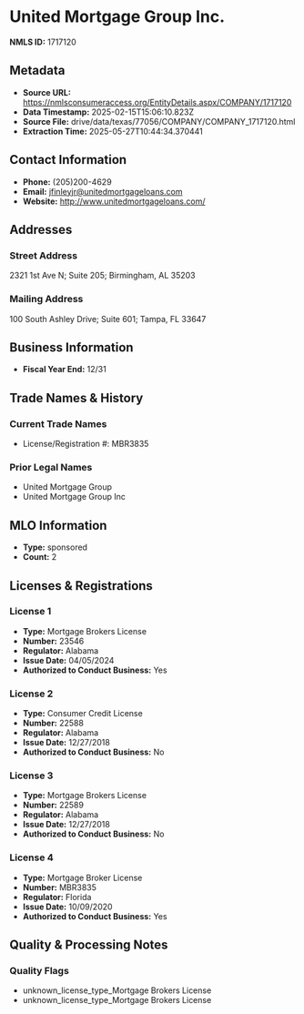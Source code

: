 # United Mortgage Group Inc.

**NMLS ID:** 1717120

## Metadata
- **Source URL:** https://nmlsconsumeraccess.org/EntityDetails.aspx/COMPANY/1717120
- **Data Timestamp:** 2025-02-15T15:06:10.823Z
- **Source File:** drive/data/texas/77056/COMPANY/COMPANY_1717120.html
- **Extraction Time:** 2025-05-27T10:44:34.370441

## Contact Information
- **Phone:** (205)200-4629
- **Email:** jfinleyjr@unitedmortgageloans.com
- **Website:** http://www.unitedmortgageloans.com/

## Addresses
### Street Address
2321 1st Ave N; Suite 205; Birmingham, AL 35203

### Mailing Address
100 South Ashley Drive; Suite 601; Tampa, FL 33647

## Business Information
- **Fiscal Year End:** 12/31

## Trade Names & History
### Current Trade Names
- License/Registration #: MBR3835

### Prior Legal Names
- United Mortgage Group
- United Mortgage Group Inc

## MLO Information
- **Type:** sponsored
- **Count:** 2

## Licenses & Registrations

### License 1
- **Type:** Mortgage Brokers License
- **Number:** 23546
- **Regulator:** Alabama
- **Issue Date:** 04/05/2024
- **Authorized to Conduct Business:** Yes

### License 2
- **Type:** Consumer Credit License
- **Number:** 22588
- **Regulator:** Alabama
- **Issue Date:** 12/27/2018
- **Authorized to Conduct Business:** No

### License 3
- **Type:** Mortgage Brokers License
- **Number:** 22589
- **Regulator:** Alabama
- **Issue Date:** 12/27/2018
- **Authorized to Conduct Business:** No

### License 4
- **Type:** Mortgage Broker License
- **Number:** MBR3835
- **Regulator:** Florida
- **Issue Date:** 10/09/2020
- **Authorized to Conduct Business:** Yes

## Quality & Processing Notes
### Quality Flags
- unknown_license_type_Mortgage Brokers License
- unknown_license_type_Mortgage Brokers License
